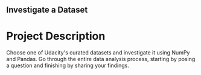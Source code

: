 ## Investigate a Dataset

# Project Description
Choose one of Udacity's curated datasets and investigate it using NumPy and Pandas. Go through the entire data analysis process, starting by posing a question and finishing by sharing your findings.
